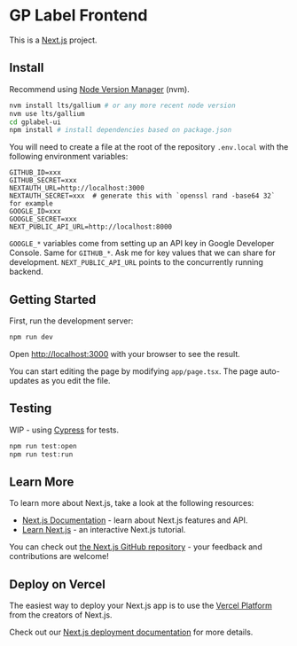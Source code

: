 # GP Label Frontend

This is a [Next.js](https://nextjs.org/) project.

## Install
Recommend using [Node Version Manager](https://github.com/nvm-sh/nvm) (nvm).

```bash
nvm install lts/gallium # or any more recent node version
nvm use lts/gallium
cd gplabel-ui
npm install # install dependencies based on package.json
```

You will need to create a file at the root of the repository `.env.local` with the following environment variables:

```
GITHUB_ID=xxx
GITHUB_SECRET=xxx
NEXTAUTH_URL=http://localhost:3000
NEXTAUTH_SECRET=xxx  # generate this with `openssl rand -base64 32` for example
GOOGLE_ID=xxx
GOOGLE_SECRET=xxx
NEXT_PUBLIC_API_URL=http://localhost:8000
```

`GOOGLE_*` variables come from setting up an API key in Google Developer Console. Same for `GITHUB_*`. Ask me for key values that we can share for development. `NEXT_PUBLIC_API_URL` points to the concurrently running backend.

## Getting Started

First, run the development server:

```bash
npm run dev
```

Open [http://localhost:3000](http://localhost:3000) with your browser to see the result.

You can start editing the page by modifying `app/page.tsx`. The page auto-updates as you edit the file.


## Testing

WIP - using [Cypress](https://www.cypress.io/) for tests.

```bash
npm run test:open
npm run test:run
```

## Learn More

To learn more about Next.js, take a look at the following resources:

- [Next.js Documentation](https://nextjs.org/docs) - learn about Next.js features and API.
- [Learn Next.js](https://nextjs.org/learn) - an interactive Next.js tutorial.

You can check out [the Next.js GitHub repository](https://github.com/vercel/next.js/) - your feedback and contributions are welcome!

## Deploy on Vercel

The easiest way to deploy your Next.js app is to use the [Vercel Platform](https://vercel.com/new?utm_medium=default-template&filter=next.js&utm_source=create-next-app&utm_campaign=create-next-app-readme) from the creators of Next.js.

Check out our [Next.js deployment documentation](https://nextjs.org/docs/deployment) for more details.

